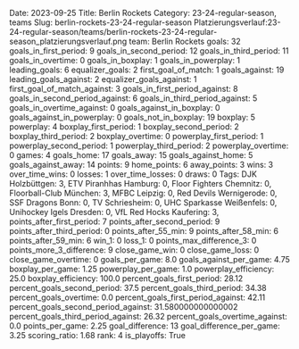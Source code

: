 Date: 2023-09-25
Title: Berlin Rockets
Category: 23-24-regular-season, teams
Slug: berlin-rockets-23-24-regular-season
Platzierungsverlauf:23-24-regular-season/teams/berlin-rockets-23-24-regular-season_platzierungsverlauf.png
team: Berlin Rockets
goals: 32
goals_in_first_period: 9
goals_in_second_period: 12
goals_in_third_period: 11
goals_in_overtime: 0
goals_in_boxplay: 1
goals_in_powerplay: 1
leading_goals: 6
equalizer_goals: 2
first_goal_of_match: 1
goals_against: 19
leading_goals_against: 2
equalizer_goals_against: 1
first_goal_of_match_against: 3
goals_in_first_period_against: 8
goals_in_second_period_against: 6
goals_in_third_period_against: 5
goals_in_overtime_against: 0
goals_against_in_boxplay: 0
goals_against_in_powerplay: 0
goals_not_in_boxplay: 19
boxplay: 5
powerplay: 4
boxplay_first_period: 1
boxplay_second_period: 2
boxplay_third_period: 2
boxplay_overtime: 0
powerplay_first_period: 1
powerplay_second_period: 1
powerplay_third_period: 2
powerplay_overtime: 0
games: 4
goals_home: 17
goals_away: 15
goals_against_home: 5
goals_against_away: 14
points: 9
home_points: 6
away_points: 3
wins: 3
over_time_wins: 0
losses: 1
over_time_losses: 0
draws: 0
Tags:  DJK Holzbüttgen: 3,  ETV Piranhhas Hamburg: 0,  Floor Fighters Chemnitz: 0,  Floorball-Club München: 3,  MFBC Leipzig: 0,  Red Devils Wernigerode: 0,  SSF Dragons Bonn: 0,  TV Schriesheim: 0,  UHC Sparkasse Weißenfels: 0,  Unihockey Igels Dresden: 0,  VfL Red Hocks Kaufering: 3,
points_after_first_period: 7
points_after_second_period: 9
points_after_third_period: 0
points_after_55_min: 9
points_after_58_min: 6
points_after_59_min: 6
win_1: 0
loss_1: 0
points_max_difference_3: 0
points_more_3_difference: 9
close_game_win: 0
close_game_loss: 0
close_game_overtime: 0
goals_per_game: 8.0
goals_against_per_game: 4.75
boxplay_per_game: 1.25
powerplay_per_game: 1.0
powerplay_efficiency: 25.0
boxplay_efficiency: 100.0
percent_goals_first_period: 28.12
percent_goals_second_period: 37.5
percent_goals_third_period: 34.38
percent_goals_overtime: 0.0
percent_goals_first_period_against: 42.11
percent_goals_second_period_against: 31.580000000000002
percent_goals_third_period_against: 26.32
percent_goals_overtime_against: 0.0
points_per_game: 2.25
goal_difference: 13
goal_difference_per_game: 3.25
scoring_ratio: 1.68
rank: 4
is_playoffs: True
